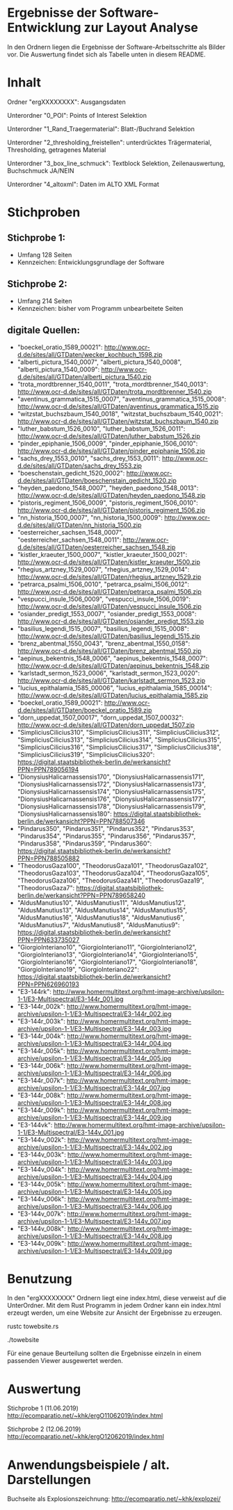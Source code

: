# Ergebnisse der Software-Entwicklung zur Layout Analyse
In den Ordnern liegen die Ergebnisse der Software-Arbeitsschritte als Bilder vor. Die Auswertung findet sich als Tabelle unten in diesem README.

# Inhalt
Ordner "ergXXXXXXXX": Ausgangsdaten

Unterordner "0_POI": Points of Interest Selektion

Unterordner "1_Rand_Traegermaterial": Blatt-/Buchrand Selektion

Unterordner "2_thresholding_freistellen": unterdrücktes Trägermaterial, Thresholding, getragenes Material

Unterordner "3_box_line_schmuck": Textblock Selektion, Zeilenauswertung, Buchschmuck JA/NEIN

Unterordner "4_altoxml": Daten im ALTO XML Format

# Stichproben

## Stichprobe 1: 
  - Umfang 128 Seiten
  - Kennzeichen: Entwicklungsgrundlage der Software
    
## Stichprobe 2:
  - Umfang 214 Seiten
  - Kennzeichen: bisher vom Programm unbearbeitete Seiten
  
## digitale Quellen:
- "boeckel_oratio_1589_00021": http://www.ocr-d.de/sites/all/GTDaten/wecker_kochbuch_1598.zip
- "alberti_pictura_1540_0007", "alberti_pictura_1540_0008", "alberti_pictura_1540_0009": http://www.ocr-d.de/sites/all/GTDaten/alberti_pictura_1540.zip
- "trota_mordtbrenner_1540_0011", "trota_mordtbrenner_1540_0013": http://www.ocr-d.de/sites/all/GTDaten/trota_mordtbrenner_1540.zip
- "aventinus_grammatica_1515_0007", "aventinus_grammatica_1515_0008": http://www.ocr-d.de/sites/all/GTDaten/aventinus_grammatica_1515.zip
- "witzstat_buchszbaum_1540_0018", "witzstat_buchszbaum_1540_0021": http://www.ocr-d.de/sites/all/GTDaten/witzstat_buchszbaum_1540.zip
- "luther_babstum_1526_0010", "luther_babstum_1526_0011": http://www.ocr-d.de/sites/all/GTDaten/luther_babstum_1526.zip
- "pinder_epiphanie_1506_0009", "pinder_epiphanie_1506_0010": http://www.ocr-d.de/sites/all/GTDaten/pinder_epiphanie_1506.zip
- "sachs_drey_1553_0010", "sachs_drey_1553_0011": http://www.ocr-d.de/sites/all/GTDaten/sachs_drey_1553.zip
- "boeschenstain_gedicht_1520_0002": http://www.ocr-d.de/sites/all/GTDaten/boeschenstain_gedicht_1520.zip
- "heyden_paedono_1548_0007", "heyden_paedono_1548_0013": http://www.ocr-d.de/sites/all/GTDaten/heyden_paedono_1548.zip
- "pistoris_regiment_1506_0009", "pistoris_regiment_1506_0010": http://www.ocr-d.de/sites/all/GTDaten/pistoris_regiment_1506.zip
- "nn_historia_1500_0007", "nn_historia_1500_0009": http://www.ocr-d.de/sites/all/GTDaten/nn_historia_1500.zip
- "oesterreicher_sachsen_1548_0007", "oesterreicher_sachsen_1548_0011": http://www.ocr-d.de/sites/all/GTDaten/oesterreicher_sachsen_1548.zip
- "kistler_kraeuter_1500_0007", "kistler_kraeuter_1500_0021": http://www.ocr-d.de/sites/all/GTDaten/kistler_kraeuter_1500.zip
- "rhegius_artzney_1529_0007", "rhegius_artzney_1529_0014": http://www.ocr-d.de/sites/all/GTDaten/rhegius_artzney_1529.zip
- "petrarca_psalmi_1506_0010", "petrarca_psalmi_1506_0012": http://www.ocr-d.de/sites/all/GTDaten/petrarca_psalmi_1506.zip
- "vespucci_insule_1506_0009", "vespucci_insule_1506_0019": http://www.ocr-d.de/sites/all/GTDaten/vespucci_insule_1506.zip
- "osiander_predigt_1553_0007", "osiander_predigt_1553_0008": http://www.ocr-d.de/sites/all/GTDaten/osiander_predigt_1553.zip
- "basilius_legendi_1515_0007", "basilius_legendi_1515_0008": http://www.ocr-d.de/sites/all/GTDaten/basilius_legendi_1515.zip
- "brenz_abentmal_1550_0043", "brenz_abentmal_1550_0158": http://www.ocr-d.de/sites/all/GTDaten/brenz_abentmal_1550.zip
- "aepinus_bekentnis_1548_0006", "aepinus_bekentnis_1548_0007": http://www.ocr-d.de/sites/all/GTDaten/aepinus_bekentnis_1548.zip
- "karlstadt_sermon_1523_0006", "karlstadt_sermon_1523_0020": http://www.ocr-d.de/sites/all/GTDaten/karlstadt_sermon_1523.zip
- "lucius_epithalamia_1585_00006", "lucius_epithalamia_1585_00014": http://www.ocr-d.de/sites/all/GTDaten/lucius_epithalamia_1585.zip
- "boeckel_oratio_1589_00021": http://www.ocr-d.de/sites/all/GTDaten/boeckel_oratio_1589.zip
- "dorn_uppedat_1507_00017", "dorn_uppedat_1507_00032": http://www.ocr-d.de/sites/all/GTDaten/dorn_uppedat_1507.zip
- "SimpliciusCilicius310", "SimpliciusCilicius311", "SimpliciusCilicius312", "SimpliciusCilicius313", "SimpliciusCilicius314", "SimpliciusCilicius315", "SimpliciusCilicius316", "SimpliciusCilicius317", "SimpliciusCilicius318", "SimpliciusCilicius319", "SimpliciusCilicius320": https://digital.staatsbibliothek-berlin.de/werkansicht?PPN=PPN789056194
- "DionysiusHalicarnassensis170", "DionysiusHalicarnassensis171", "DionysiusHalicarnassensis172", "DionysiusHalicarnassensis173", "DionysiusHalicarnassensis174", "DionysiusHalicarnassensis175", "DionysiusHalicarnassensis176", "DionysiusHalicarnassensis177", "DionysiusHalicarnassensis178", "DionysiusHalicarnassensis179", "DionysiusHalicarnassensis180": https://digital.staatsbibliothek-berlin.de/werkansicht?PPN=PPN788507346
- "Pindarus350", "Pindarus351", "Pindarus352", "Pindarus353", "Pindarus354", "Pindarus355", "Pindarus356", "Pindarus357", "Pindarus358", "Pindarus359", "Pindarus360": https://digital.staatsbibliothek-berlin.de/werkansicht?PPN=PPN788505882
- "TheodorusGaza100", "TheodorusGaza101", "TheodorusGaza102", "TheodorusGaza103", "TheodorusGaza104", "TheodorusGaza105", "TheodorusGaza106", "TheodorusGaza141", "TheodorusGaza19", "TheodorusGaza7": https://digital.staatsbibliothek-berlin.de/werkansicht?PPN=PPN789658240
- "AldusManutius10", "AldusManutius11", "AldusManutius12", "AldusManutius13", "AldusManutius14", "AldusManutius15", "AldusManutius16", "AldusManutius18", "AldusManutius6", "AldusManutius7", "AldusManutius8", "AldusManutius9": https://digital.staatsbibliothek-berlin.de/werkansicht?PPN=PPN633735027
- "GiorgioInteriano10", "GiorgioInteriano11", "GiorgioInteriano12", "GiorgioInteriano13", "GiorgioInteriano14", "GiorgioInteriano15", "GiorgioInteriano16", "GiorgioInteriano17", "GiorgioInteriano18", "GiorgioInteriano19", "GiorgioInteriano22": https://digital.staatsbibliothek-berlin.de/werkansicht?PPN=PPN626960193
- "E3-144rk": http://www.homermultitext.org/hmt-image-archive/upsilon-1-1/E3-Multispectral/E3-144r_001.jpg
- "E3-144r_002k": http://www.homermultitext.org/hmt-image-archive/upsilon-1-1/E3-Multispectral/E3-144r_002.jpg
- "E3-144r_003k": http://www.homermultitext.org/hmt-image-archive/upsilon-1-1/E3-Multispectral/E3-144r_003.jpg
- "E3-144r_004k": http://www.homermultitext.org/hmt-image-archive/upsilon-1-1/E3-Multispectral/E3-144r_004.jpg
- "E3-144r_005k": http://www.homermultitext.org/hmt-image-archive/upsilon-1-1/E3-Multispectral/E3-144r_005.jpg
- "E3-144r_006k": http://www.homermultitext.org/hmt-image-archive/upsilon-1-1/E3-Multispectral/E3-144r_006.jpg
- "E3-144r_007k": http://www.homermultitext.org/hmt-image-archive/upsilon-1-1/E3-Multispectral/E3-144r_007.jpg
- "E3-144r_008k": http://www.homermultitext.org/hmt-image-archive/upsilon-1-1/E3-Multispectral/E3-144r_008.jpg
- "E3-144r_009k": http://www.homermultitext.org/hmt-image-archive/upsilon-1-1/E3-Multispectral/E3-144r_009.jpg
- "E3-144vk": http://www.homermultitext.org/hmt-image-archive/upsilon-1-1/E3-Multispectral/E3-144v_001.jpg
- "E3-144v_002k": http://www.homermultitext.org/hmt-image-archive/upsilon-1-1/E3-Multispectral/E3-144v_002.jpg
- "E3-144v_003k": http://www.homermultitext.org/hmt-image-archive/upsilon-1-1/E3-Multispectral/E3-144v_003.jpg
- "E3-144v_004k": http://www.homermultitext.org/hmt-image-archive/upsilon-1-1/E3-Multispectral/E3-144v_004.jpg
- "E3-144v_005k": http://www.homermultitext.org/hmt-image-archive/upsilon-1-1/E3-Multispectral/E3-144v_005.jpg
- "E3-144v_006k": http://www.homermultitext.org/hmt-image-archive/upsilon-1-1/E3-Multispectral/E3-144v_006.jpg
- "E3-144v_007k": http://www.homermultitext.org/hmt-image-archive/upsilon-1-1/E3-Multispectral/E3-144v_007.jpg
- "E3-144v_008k": http://www.homermultitext.org/hmt-image-archive/upsilon-1-1/E3-Multispectral/E3-144v_008.jpg
- "E3-144v_009k": http://www.homermultitext.org/hmt-image-archive/upsilon-1-1/E3-Multispectral/E3-144v_009.jpg



# Benutzung
In den "ergXXXXXXXX" Ordnern liegt eine index.html, diese verweist auf die UnterOrdner. Mit dem Rust Programm in jedem Ordner kann ein index.html erzeugt werden, um eine Website zur Ansicht der Ergebnisse zu erzeugen.

rustc towebsite.rs

./towebsite

Für eine genaue Beurteilung sollten die Ergebnisse einzeln in einem passenden Viewer ausgewertet werden.

# Auswertung

Stichprobe 1 (11.06.2019) http://ecomparatio.net/~khk/ergO11062019/index.html

Stichprobe 2 (12.06.2019) http://ecomparatio.net/~khk/ergO12062019/index.html

# Anwendungsbeispiele / alt. Darstellungen

Buchseite als Explosionszeichnung: http://ecomparatio.net/~khk/explozei/




